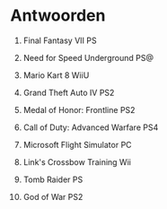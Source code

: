 # Antwoorden

1. Final Fantasy VII PS
   
2. Need for Speed Underground PS@
   
3. Mario Kart 8 WiiU
   
4. Grand Theft Auto IV PS2

5. Medal of Honor: Frontline PS2
   
6. Call of Duty: Advanced Warfare PS4
   
7. Microsoft Flight Simulator PC
   
8. Link's Crossbow Training Wii
   
9.  Tomb Raider PS
    
10. God of War PS2